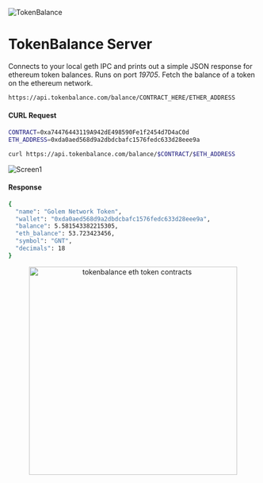 ![TokenBalance](http://i.imgur.com/43Blvht.jpg)

# TokenBalance Server
Connects to your local geth IPC and prints out a simple JSON response for ethereum token balances. Runs on port *19705*. Fetch the balance of a token on the ethereum network.

```bash
https://api.tokenbalance.com/balance/CONTRACT_HERE/ETHER_ADDRESS
```

#### CURL Request
```bash
CONTRACT=0xa74476443119A942dE498590Fe1f2454d7D4aC0d
ETH_ADDRESS=0xda0aed568d9a2dbdcbafc1576fedc633d28eee9a

curl https://api.tokenbalance.com/balance/$CONTRACT/$ETH_ADDRESS
```

![Screen1](http://i.imgur.com/252w4tG.png)


#### Response
```bash
{
  "name": "Golem Network Token",
  "wallet": "0xda0aed568d9a2dbdcbafc1576fedc633d28eee9a",
  "balance": 5.581543382215305,
  "eth_balance": 53.723423456,
  "symbol": "GNT",
  "decimals": 18
}
```

<p align="center">
  <img width="420" src="https://github.com/hunterlong/tokenbalance.com/blob/master/images/website.png?raw=true" alt="tokenbalance eth token contracts"/>
</p>
